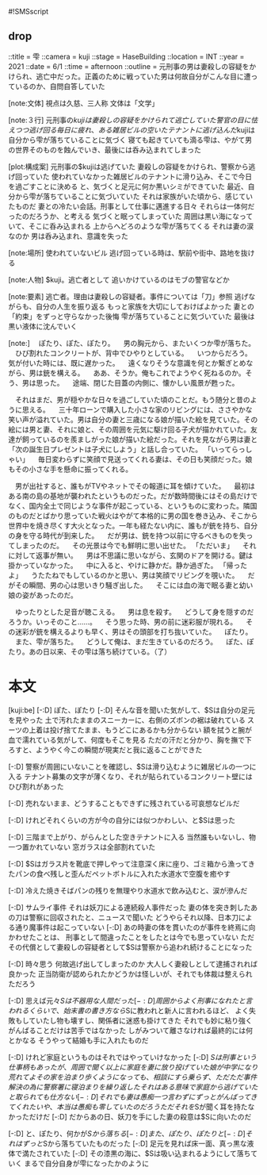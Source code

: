 #!SMSscript

## drop

::title = 雫
::camera = kuji
::stage = HaseBuilding
::location = INT
::year = 2021
::date = 6/1
::time = afternoon
::outline = 元刑事の男は妻殺しの容疑をかけられ、逃亡中だった。正義のために戦っていた男は何故自分がこんな目に遭っているのか、自問自答していた

[note:文体]
視点は久慈、三人称
文体は「文学」

[note:３行]
元刑事の$kujiは妻殺しの容疑をかけられて逃亡していた
警官の目に怯えつつ逃げ回る毎日に疲れ、ある雑居ビルの空いたテナントに逃げ込んだ$kujiは自分から雫が落ちていることに気づく
寝ても起きていても滴る雫は、やがて男の世界そのものを蝕んでいき、最後には呑み込まれてしまった

[plot:構成案]
元刑事の$kujiは逃げていた
妻殺しの容疑をかけられ、警察から逃げ回っていた
使われていなかった雑居ビルのテナントに滑り込み、そこで今日を過ごすことに決める
と、気づくと足元に何か黒いシミができていた
最近、自分から雫が落ちていることに気づいていた
それは家族がいた頃から、感じていたものだ
妻との冷たい会話。刑事として仕事に邁進する日々
それらは一体何だったのだろうか、と考える
気づくと眠ってしまっていた
周囲は黒い海になっていて、そこに呑み込まれる
上からへどろのような雫が落ちてくる
それは妻の涙なのか
男は呑み込まれ、意識を失った

[note:場所]
使われていないビル
逃げ回っている時は、駅前や街中、路地を抜ける

[note:人物]
$kuji。逃亡者として
追いかけているのはモブの警官などか

[note:要素]
逃亡者。理由は妻殺しの容疑者。事件については「刀」参照
逃げながらも、自分の人生を振り返る
もっと家族を大切にしておけばよかった
妻との「約束」をずっと守らなかった後悔
雫が落ちていることに気づいていた
最後は黒い液体に沈んでいく

[note:]
　ぽたり、ぽた、ぽたり。
　男の胸元から、またいくつか雫が落ちた。
　ひび割れたコンクリートが、背中でひやりとしている。
　いつからだろう。気が付いた時には、既に遅かった。
　遠くなりそうな意識を何とか繋ぎとめながら、男は銃を構える。
　ああ、そうか。俺もこれでようやく死ねるのか。そう、男は思った。
　途端、閉じた目蓋の内側に、懐かしい風景が甦った。

　それはまだ、男が穏やかな日々を過ごしていた頃のことだ。もう随分と昔のように思える。
　三十年ローンで購入した小さな家のリビングには、ささやかな笑い声が溢れていた。男は自分の妻と三歳になる娘が描いた絵を見ていた。その絵には男と妻、それに娘と、その周囲を元気に駆け回る子犬が描かれていた。友達が飼っているのを羨ましがった娘が描いた絵だった。それを見ながら男は妻と「次の誕生日プレゼントは子犬にしよう」と話し合っていた。
「いってらっしゃい」
　毎日変わらずに笑顔で見送ってくれる妻は、その日も笑顔だった。娘もその小さな手を懸命に振ってくれる。

　男が出社すると、誰もがTVやネットでその報道に耳を傾けていた。
　最初はある南の島の基地が襲われたというものだった。だが数時間後にはその島だけでなく、国内全土で同じような事件が起こっている、というものに変わった。隣国のものだとばかり思っていた戦火はやがて本格的に男の国を巻き込み、そこから世界中を焼き尽くす大火となった。一年も経たない内に、誰もが銃を持ち、自分の身を守る時代が到来した。
　だが男は、銃を持つ以前に守るべきものを失ってしまったのだ。
　その光景は今でも鮮明に思い出せた。
「ただいま」
　それに対して返事が無い。
　男は不思議に思いながら、玄関のドアを開ける。鍵は掛かっていなかった。
　中に入ると、やけに静かだ。静か過ぎた。
「帰ったよ」
　うたたねでもしているのかと思い、男は笑顔でリビングを覗いた。
　だがその瞬間、男の心は思いきり騒ぎ出した。
　そこには血の海で眠る妻と幼い娘の姿があったのだ。

　ゆったりとした足音が聴こえる。
　男は息を殺す。
　どうして身を隠すのだろうか。いっそのこと……。
　そう思った時、男の前に迷彩服が現れる。
　その迷彩が銃を構えるよりも早く、男はその頭部を打ち抜いていた。
　ぽたり。
　また、雫が落ちた。
　どうして俺は、まだ生きているのだろう。
　ぽた、ぽたり。あの日以来、その雫は落ち続けている。（了）

# 本文

[kuji:be]
[-:D]
ぽた、ぽたり
[-:D]
そんな音を聞いた気がして、$Sは自分の足元を見やった
土で汚れたままのスニーカーに、右側のズボンの裾は破れている
スーツの上着は投げ捨てたまま、もうどこにあるかも分からない
額を拭うと腕が血で濡れている気がして、何度もそこを見る
ただの汗だと分かり、胸を撫で下ろすと、ようやく今この瞬間が現実だと我に返ることができた

[-:D]
警察が周囲にいないことを確認し、$Sは滑り込むように雑居ビルの一つに入る
テナント募集の文字が薄くなり、それが貼られているコンクリート壁にはひび割れがあった

[-:D]
売れないまま、どうすることもできずに残されている可哀想なビルだ

[-:D]
けれどそれくらいの方が今の自分には似つかわしい、と$Sは思った

[-:D]
三階まで上がり、がらんとした空きテナントに入る
当然誰もいないし、物一つ置かれていない
窓ガラスは全部割れていた

[-:D]
$Sはガラス片を靴底で押しやって注意深く床に座り、ゴミ箱から漁ってきたパンの食べ残しと歪んだペットボトルに入れた水道水で空腹を癒やす

[-:D]
冷えた焼きそばパンの残りを無理やり水道水で飲み込むと、涙が滲んだ

[-:D]
サムライ事件
それは妖刀による連続殺人事件だった
妻の体を突き刺したあの刀は警察に回収されたと、ニュースで聞いた
どうやらそれ以降、日本刀による通り魔事件は起こっていない
[-:D]
あの時妻の体を貫いたのが事件を終焉に向かわせたことは、
刑事として間違ったことをしたとは今でも思っていない
ただその代償として妻殺しの容疑者として$Sは警察から追われ続けることになった

[-:D]
時々思う
何故逃げ出してしまったのか
大人しく妻殺しとして逮捕されれば良かった
正当防衛が認められたかどうかは怪しいが、それでも体裁は整えられただろう

[-:D]
思えば元々$Sは不器用な人間だった
[-:D]
周囲からよく刑事になれたと言われるくらいで、始末書の書き方なら$Sに教われと新人に言われるほど、
よく失敗もしていたし物も壊すし、関係者に迷惑も掛けてきた
それでも妙に粘り強くがんばることだけは苦手ではなかった
しがみついて離さなければ最終的には何とかなる
そうやって結婚も手に入れたものだ

[-:D]
けれど家庭というものはそれではやっていけなかった
[-:D]
$Sは刑事という仕事柄もあったが、周囲で聞く以上に家庭を妻に放り投げていた
娘が中学になり荒れてよその家を泊まり歩くようになっても、
相談にすら乗らず、ただただ事件解決の為に警察署に寝泊まりを繰り返した
それはある意味で家庭から逃げていたと取られても仕方ない
[-:D]
それでも妻は愚痴一つ言わずにずっとがんばってきてくれた
いや、本当は愚痴も零していたのだろう
ただそれを$Sが聞く耳を持たなかっただけだ
[-:D]
だからあの日、妖刀を手にした妻の殺意は$Sに向いたのだ

[-:D]
と、ぽたり、何かが$Sから落ちる
[-:D]
また、ぽたり、ぽたりと
[-:D]
それはずっと$Sから落ちていたものだった
[-:D]
足元を見れば床一面、真っ黒な液体で満たされていた
[-:D]
その漆黒の海に、$Sは吸い込まれるようにして落ちていく
まるで自分自身が雫になったかのように

